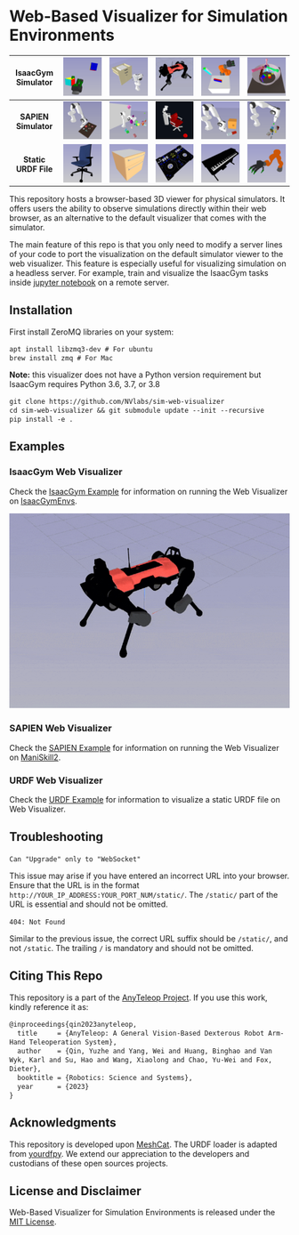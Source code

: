 # Web-Based Visualizer for Simulation Environments

|  IsaacGym Simulator  | ![](doc/isaacgymenv/allegro.png) | ![](doc/isaacgymenv/cabinet.png) | ![](doc/isaacgymenv/dog.png) | ![](doc/isaacgymenv/kuka.png) | ![](doc/isaacgymenv/trifinger.png) |
|:--------------------:|:--------------------------------:|:--------------------------------:|:----------------------------:|:-----------------------------:|-----------------------------------:|
| **SAPIEN Simulator** | ![](doc/maniskill/assembly.png)  |   ![](doc/maniskill/avoid.png)   | ![](doc/maniskill/chair.png) | ![](doc/maniskill/insert.png) |         ![](doc/maniskill/ycb.png) |
| **Static URDF File** |     ![](doc/urdf/chair.png)      |     ![](doc/urdf/drawer.png)     |     ![](doc/urdf/dj.png)     |    ![](doc/urdf/piano.png)    |     ![](doc/urdf/kuka_allegro.png) |

This repository hosts a browser-based 3D viewer for physical simulators. It offers users the ability to observe
simulations directly within their web browser, as an alternative to the default visualizer that comes with the
simulator.

The main feature of this repo is that you only need to modify a server lines of your code to port the
visualization on the default simulator viewer to the web visualizer. This feature is especially useful for visualizing
simulation on a headless server. For example, train and visualize the IsaacGym tasks
inside [jupyter notebook](example/isaacgym/train_isaacgym_remote_server.ipynb) on a remote server.

## Installation

First install ZeroMQ libraries on your system:

```shell
apt install libzmq3-dev # For ubuntu
brew install zmq # For Mac
```

**Note:** this visualizer does not have a Python version requirement but
IsaacGym requires Python 3.6, 3.7, or 3.8

```shell
git clone https://github.com/NVlabs/sim-web-visualizer
cd sim-web-visualizer && git submodule update --init --recursive
pip install -e .

```

## Examples

### IsaacGym Web Visualizer

Check the [IsaacGym Example](example/isaacgym/README.md) for information on running the
Web Visualizer on [IsaacGymEnvs](https://github.com/NVIDIA-Omniverse/IsaacGymEnvs).

![isaac](doc/isaac.gif)

### SAPIEN Web Visualizer

Check the [SAPIEN Example](example/sapien/README.md) for information on running the
Web Visualizer on [ManiSkill2](https://github.com/haosulab/ManiSkill2).

### URDF Web Visualizer

Check the [URDF Example](example/visualize_urdf/README.md) for information to visualize a static URDF file on Web
Visualizer.

## Troubleshooting

`Can "Upgrade" only to "WebSocket"`

This issue may arise if you have entered an incorrect URL into your browser. Ensure that the URL is in the
format `http://YOUR_IP_ADDRESS:YOUR_PORT_NUM/static/`. The `/static/` part of the URL is essential and should not be
omitted.

`404: Not Found`

Similar to the previous issue, the correct URL suffix should be `/static/`, and not `/static`. The trailing `/` is
mandatory and should not be omitted.

## Citing This Repo

This repository is a part of the [AnyTeleop Project](http://anyteleop.com/). If you use this work, kindly reference it
as:

```shell
@inproceedings{qin2023anyteleop,
  title     = {AnyTeleop: A General Vision-Based Dexterous Robot Arm-Hand Teleoperation System},
  author    = {Qin, Yuzhe and Yang, Wei and Huang, Binghao and Van Wyk, Karl and Su, Hao and Wang, Xiaolong and Chao, Yu-Wei and Fox, Dieter},
  booktitle = {Robotics: Science and Systems},
  year      = {2023}
}
```

## Acknowledgments

This repository is developed upon [MeshCat](https://github.com/rdeits/meshcat). The URDF loader is
adapted from [yourdfpy](https://github.com/clemense/yourdfpy).
We extend our appreciation to the developers and custodians of these open sources projects.

## License and Disclaimer

Web-Based Visualizer for Simulation Environments is released under the [MIT License](LICENSE).
